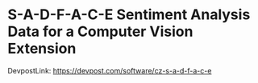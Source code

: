# S-A-D-F-A-C-E Sentiment Analysis Data for a Computer Vision Extension

DevpostLink: https://devpost.com/software/cz-s-a-d-f-a-c-e
